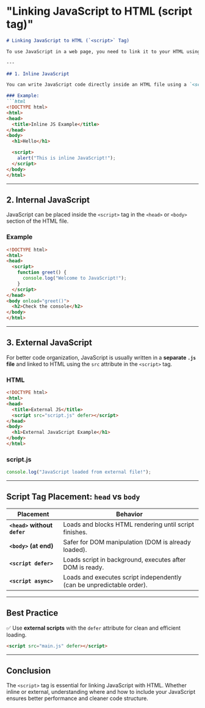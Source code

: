 # "Linking JavaScript to HTML (script tag)"

```markdown
# Linking JavaScript to HTML (`<script>` Tag)

To use JavaScript in a web page, you need to link it to your HTML using the `<script>` tag. This tag tells the browser where and how to load and execute the JavaScript code.

---

## 1. Inline JavaScript

You can write JavaScript code directly inside an HTML file using a `<script>` tag.

### Example:
```html
<!DOCTYPE html>
<html>
<head>
  <title>Inline JS Example</title>
</head>
<body>
  <h1>Hello</h1>

  <script>
    alert("This is inline JavaScript!");
  </script>
</body>
</html>
```

---

## 2. Internal JavaScript

JavaScript can be placed inside the `<script>` tag in the `<head>` or `<body>` section of the HTML file.

### Example

```html
<!DOCTYPE html>
<html>
<head>
  <script>
    function greet() {
      console.log("Welcome to JavaScript!");
    }
  </script>
</head>
<body onload="greet()">
  <h2>Check the console</h2>
</body>
</html>
```

---

## 3. External JavaScript

For better code organization, JavaScript is usually written in a **separate `.js` file** and linked to HTML using the `src` attribute in the `<script>` tag.

### HTML

```html
<!DOCTYPE html>
<html>
<head>
  <title>External JS</title>
  <script src="script.js" defer></script>
</head>
<body>
  <h1>External JavaScript Example</h1>
</body>
</html>
```

### script.js

```javascript
console.log("JavaScript loaded from external file!");
```

---

## Script Tag Placement: `head` vs `body`

| Placement | Behavior |
|----------|----------|
| **`<head>` without `defer`** | Loads and blocks HTML rendering until script finishes. |
| **`<body>` (at end)**        | Safer for DOM manipulation (DOM is already loaded). |
| **`<script defer>`**         | Loads script in background, executes after DOM is ready. |
| **`<script async>`**         | Loads and executes script independently (can be unpredictable order). |

---

## Best Practice

✅ Use **external scripts** with the `defer` attribute for clean and efficient loading.

```html
<script src="main.js" defer></script>
```

---

## Conclusion

The `<script>` tag is essential for linking JavaScript with HTML. Whether inline or external, understanding where and how to include your JavaScript ensures better performance and cleaner code structure.
